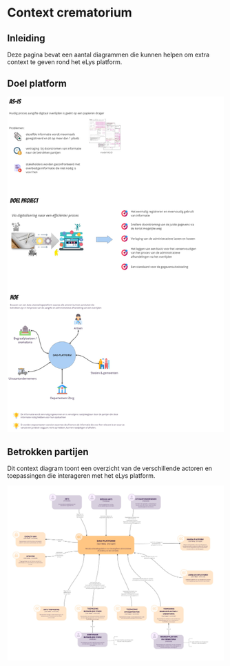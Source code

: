 # Context crematorium

## Inleiding

Deze pagina bevat een aantal diagrammen die kunnen helpen om extra context te geven rond het eLys platform.

## Doel platform

![doel](../../../static/Doel.jpg)

## Betrokken partijen

Dit context diagram toont een overzicht van de verschillende actoren en toepassingen die interageren met het eLys platform.

![context diagram](../../../static/context-diagram.jpg)
